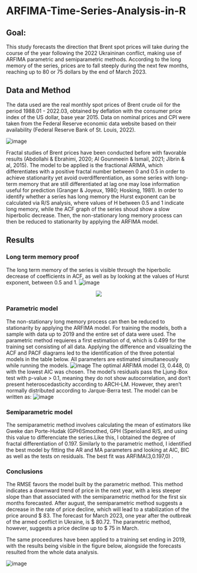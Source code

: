 # ARFIMA-Time-Series-Analysis-in-R

## Goal:
This study forecasts the direction that Brent spot prices will take during the course of the year following the 2022 Ukraininan conflict,  making use of ARFIMA parametric and semiparametric methods. According to the long memory of the series, prices are to fall steeply during the next few months, reaching up to 80 or 75 dollars by the end of March 2023.

## Data and Method
The data used  are the real monthly spot prices of Brent crude oil for the period 1988.01 - 2022.03, obtained by deflation with the consumer price index of the US dollar, base year 2015. Data on nominal prices and CPI were taken from the Federal Reserve economic data website based on their availability (Federal Reserve Bank of St. Louis, 2022).

![image](https://user-images.githubusercontent.com/101098099/222784267-637822f3-fd55-4f51-be25-3954f8ca493a.png)

Fractal studies of Brent prices have been conducted before with favorable results (Abdollahi & Ebrahimi, 2020; Al Gounmeein & Ismail, 2021; Jibrin & al, 2015). The model to be applied is the fractional ARIMA, which differentiates with a positive fractal number between 0 and 0.5 in order to achieve stationarity yet avoid overdifferentiation, as some series with long-term memory that are still differentiated at lag one may lose information useful for prediction (Granger & Joyeux, 1980; Hosking, 1981). In order to identify whether a series has long memory the Hurst exponent can be calculated via R/S analysis, where values of  H between 0.5 and 1 indicate long memory, while the ACF graph of the series shoud show a slow hiperbolic decrease. Then, the non-stationary long memory process can then be reduced to stationarity by applying the ARFIMA model.


## Results

### Long term memory proof
The long term memory of the series is visible through the hiperbolic decrease of coefficients in ACF, as well as by looking at the values of Hurst exponent, between 0.5 and 1.
![image](https://user-images.githubusercontent.com/101098099/222784760-87cdb8f3-2651-4da0-8a9c-500e849fd3c3.png)
<div align="center">
    <img src="https://user-images.githubusercontent.com/101098099/222784890-add6d607-cb26-472a-bed2-5d7a42ba5998.png">
</div>

### Parametric model
The non-stationary long memory process can then be reduced to stationarity by applying the ARFIMA model. For training the models, both a sample with data up to 2019 and the entire set of data were used. The parametric method requieres a first estimation of d, which is 0.499 for the training set consisting of all data. Applying the difference and visualizing the ACF and PACF diagrams led to the identification of the three potential models in the table below. All parameters are estimated simultaneously while running the models.
![image](https://user-images.githubusercontent.com/101098099/222830612-354450a0-f351-4eb8-8b2b-e893fab0c490.png)
The optimal ARFIMA model (3, 0.448, 0) with the lowest AIC was chosen. The model’s residuals pass the Ljung-Box test with p-value > 0.1, meaning they do not show autocorrelation, and don’t present heteroscedasticity according to ARCH-LM. However, they aren’t normally distributed according to Jarque-Berra test. The model can be written as: 
![image](https://user-images.githubusercontent.com/101098099/222830782-8a1a434b-ffe7-40d2-948a-db6e8736c136.png)

### Semiparametric model
The semiparametric method involves calculating the mean of estimators like Gweke dan Porte-Hudak (GPH)Smoothed, GPH (Sperio)and R/S, and using this value to differenciate the series.Like this, I obtained the degree of fractal differentiation of 0.197. Similarly to the parametric method, I identified the best model by fitting the AR and MA parameters and looking at AIC, BIC as well as the tests on residuals. The best fit was ARFIMA(3,0.197,0) .


### Conclusions

The RMSE favors the model built by the parametric method. This method indicates a downward trend of price in the next year, with a less steeper slope than that associated with the semiparametric method for the first six months forecasted. After august, the semiparametric method suggests a decrease in the rate of price decline, which will lead to a stabilization of the price around $ 83. The forecast for March 2023, one year after the outbreak of the armed conflict in Ukraine, is $ 80.72. The parametric method, however, suggests a price decline up to  $ 75 in March.

The same proceedures have been applied to a training set ending in 2019, with the results being visible in the figure below, alongside the forecasts resulted from the whole data analysis.

![image](https://user-images.githubusercontent.com/101098099/222831589-32adfde5-fb35-4210-bb0f-ad1858ff4abf.png)








